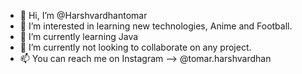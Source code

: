 - 👋 Hi, I’m @Harshvardhantomar
- 👀 I’m interested in learning new technologies, Anime and Football.
- 🌱 I’m currently learning Java
- 💞️ I’m currently not looking to collaborate on any project.
- 📫 You can reach me on Instagram --> @tomar.harshvardhan

<!---
Harshvardhantomar/Harshvardhantomar is a ✨ special ✨ repository because its `README.md` (this file) appears on your GitHub profile.
You can click the Preview link to take a look at your changes.
--->
